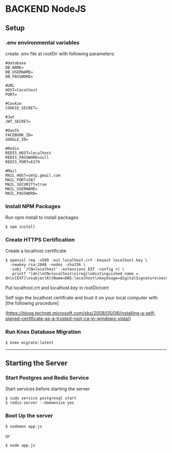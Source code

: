 # BACKEND NodeJS

## Setup

### .env environmental variables
create .env file at rootDir with following parameters:
```
#database
DB_NAME=
DB_USERNAME=
DB_PASSWORD=

#URL
HOST=localhost
PORT=

#Cookie
COOKIE_SECRET=

#Jwt
JWT_SECRET=

#Oauth
FACEBOOK_ID=
GOOGLE_ID=

#Redis
REDIS_HOST=localhost
REDIS_PASSWORD=null
REDIS_PORT=6379

#Mail
MAIL_HOST=smtp.gmail.com
MAIL_PORT=587
MAIL_SECURITY=true
MAIL_USERNAME=
MAIL_PASSWORD=
```

### Install NPM Packages
Run npm install to install packages
```
$ npm install
```

### Create HTTPS Certification
Create a localhost certificate
```
$ openssl req -x509 -out localhost.crt -keyout localhost.key \
  -newkey rsa:2048 -nodes -sha256 \
  -subj '/CN=localhost' -extensions EXT -config <( \
   printf "[dn]\nCN=localhost\n[req]\ndistinguished_name = dn\n[EXT]\nsubjectAltName=DNS:localhost\nkeyUsage=digitalSignature\nextendedKeyUsage=serverAuth")

```
Put localhost.crt and localhost.key in rootDir/cert

Self sign the localhost certifcate and trust it on your local computer with [the following procedure]

(https://blogs.technet.microsoft.com/sbs/2008/05/08/installing-a-self-signed-certificate-as-a-trusted-root-ca-in-windows-vista/)


### Run Knex Database Migration
```
$ knex migrate:latest
```

---

## Starting the Server

### Start Postgres and Redis Service
Start services before starting the server
```
$ sudo service postgresql start
$ redis-server --daemonize yes
```

### Boot Up the server

```
$ nodemon app.js
```
*or*
```
$ node app.js
```